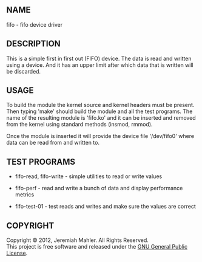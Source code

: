 NAME
----

fifo - fifo device driver

DESCRIPTION
-----------

This is a simple first in first out (FIFO) device.
The data is read and written using a device.
And it has an upper limit after which data that is
written will be discarded.

USAGE
-----

To build the module the kernel source and kernel headers
must be present.  Then typing 'make' should build the module
and all the test programs.  The name of the resulting module
is 'fifo.ko' and it can be inserted and removed from the
kernel using standard methods (insmod, rmmod).

Once the module is inserted it will provide the device file
'/dev/fifo0' where data can be read from and written to.

TEST PROGRAMS
-------------

 - fifo-read, fifo-write - simple utilities to read or write values

 - fifo-perf - read and write a bunch of data and display performance metrics

 - fifo-test-01 - test reads and writes and make sure the values are correct

COPYRIGHT
---------

Copyright &copy; 2012, Jeremiah Mahler.  All Rights Reserved.<br>
This project is free software and released under
the [GNU General Public License][gpl].

 [gpl]: http://www.gnu.org/licenses/gpl.html

